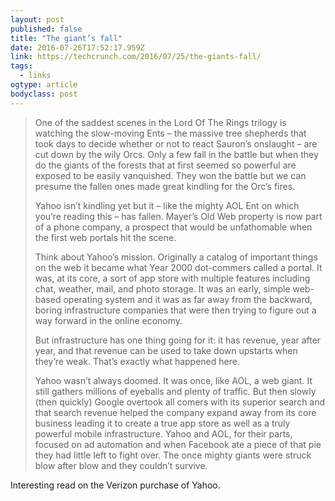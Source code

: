 ```yaml
---
layout: post 
published: false 
title: "The giant’s fall" 
date: 2016-07-26T17:52:17.959Z 
link: https://techcrunch.com/2016/07/25/the-giants-fall/ 
tags:
  - links
ogtype: article 
bodyclass: post 
---
```


> One of the saddest scenes in the Lord Of The Rings trilogy is watching the slow-moving Ents – the massive tree shepherds that took days to decide whether or not to react Sauron’s onslaught – are cut down by the wily Orcs. Only a few fall in the battle but when they do the giants of the forests that at first seemed so powerful are exposed to be easily vanquished. They won the battle but we can presume the fallen ones made great kindling for the Orc’s fires.
> 
> Yahoo isn’t kindling yet but it – like the mighty AOL Ent on which you’re reading this – has fallen. Mayer’s Old Web property is now part of a phone company, a prospect that would be unfathomable when the first web portals hit the scene.
> 
> Think about Yahoo’s mission. Originally a catalog of important things on the web it became what Year 2000 dot-commers called a portal. It was, at its core, a sort of app store with multiple features including chat, weather, mail, and photo storage. It was an early, simple web-based operating system and it was as far away from the backward, boring infrastructure companies that were then trying to figure out a way forward in the online economy.
> 
> But infrastructure has one thing going for it: it has revenue, year after year, and that revenue can be used to take down upstarts when they’re weak. That’s exactly what happened here.
> 
> Yahoo wasn’t always doomed. It was once, like AOL, a web giant. It still gathers millions of eyeballs and plenty of traffic. But then slowly (then quickly) Google overtook all comers with its superior search and that search revenue helped the company expand away from its core business leading it to create a true app store as well as a truly powerful mobile infrastructure. Yahoo and AOL, for their parts, focused on ad automation and when Facebook ate a piece of that pie they had little left to fight over. The once mighty giants were struck blow after blow and they couldn’t survive.

Interesting read on the Verizon purchase of Yahoo.